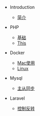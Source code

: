 * Introduction
    * [简介](README.md)

* PHP
    * [基础](/javascript/base.md)
    * [This](/javascript/this.md)
* Docker
    * [Mac使用](/docker/mac.md)
    * [Linux](/docker/linux.md)
* Mysql
   * [主从同步](/sync/gtid.md)
* Laravel
    * [控制反转](/laravel/ioc.md)
